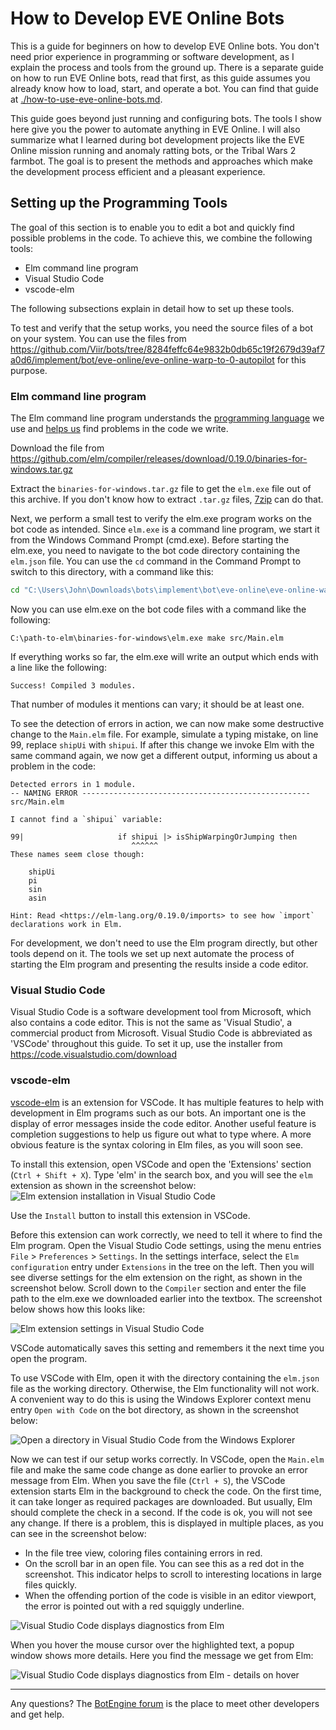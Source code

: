 # How to Develop EVE Online Bots

This is a guide for beginners on how to develop EVE Online bots. You don't need prior experience in programming or software development, as I explain the process and tools from the ground up.
There is a separate guide on how to run EVE Online bots, read that first, as this guide assumes you already know how to load, start, and operate a bot. You can find that guide at [./how-to-use-eve-online-bots.md](./how-to-use-eve-online-bots.md).

This guide goes beyond just running and configuring bots. The tools I show here give you the power to automate anything in EVE Online. I will also summarize what I learned during bot development projects like the EVE Online mission running and anomaly ratting bots, or the Tribal Wars 2 farmbot. The goal is to present the methods and approaches which make the development process efficient and a pleasant experience.

## Setting up the Programming Tools

The goal of this section is to enable you to edit a bot and quickly find possible problems in the code.
To achieve this, we combine the following tools:

+ Elm command line program
+ Visual Studio Code
+ vscode-elm

The following subsections explain in detail how to set up these tools.

To test and verify that the setup works, you need the source files of a bot on your system. You can use the files from https://github.com/Viir/bots/tree/8284feffc64e9832b0db65c19f2679d39af7a0d6/implement/bot/eve-online/eve-online-warp-to-0-autopilot for this purpose.

### Elm command line program

The Elm command line program understands the [programming language](https://elm-lang.org/blog/the-perfect-bug-report) we use and [helps us](https://elm-lang.org/blog/compilers-as-assistants) find problems in the code we write.

Download the file from https://github.com/elm/compiler/releases/download/0.19.0/binaries-for-windows.tar.gz

Extract the `binaries-for-windows.tar.gz` file to get the `elm.exe` file out of this archive. If you don't know how to extract `.tar.gz` files, [7zip](https://www.7-zip.org) can do that.

Next, we perform a small test to verify the elm.exe program works on the bot code as intended. Since `elm.exe` is a command line program, we start it from the Windows Command Prompt (cmd.exe).
Before starting the elm.exe, you need to navigate to the bot code directory containing the `elm.json` file. You can use the `cd` command in the Command Prompt to switch to this directory, with a command like this:
```cmd
cd "C:\Users\John\Downloads\bots\implement\bot\eve-online\eve-online-warp-to-0-autopilot"
```

Now you can use elm.exe on the bot code files with a command like the following:
```
C:\path-to-elm\binaries-for-windows\elm.exe make src/Main.elm
```
If everything works so far, the elm.exe will write an output which ends with a line like the following:
```
Success! Compiled 3 modules.
```
That number of modules it mentions can vary; it should be at least one.

To see the detection of errors in action, we can now make some destructive change to the `Main.elm` file. For example, simulate a typing mistake, on line 99, replace `shipUi` with `shipui`.
If after this change we invoke Elm with the same command again, we now get a different output, informing us about a problem in the code:
```
Detected errors in 1 module.
-- NAMING ERROR --------------------------------------------------- src/Main.elm

I cannot find a `shipui` variable:

99|                     if shipui |> isShipWarpingOrJumping then
                           ^^^^^^
These names seem close though:

    shipUi
    pi
    sin
    asin

Hint: Read <https://elm-lang.org/0.19.0/imports> to see how `import`
declarations work in Elm.
```

For development, we don't need to use the Elm program directly, but other tools depend on it. The tools we set up next automate the process of starting the Elm program and presenting the results inside a code editor.

### Visual Studio Code

Visual Studio Code is a software development tool from Microsoft, which also contains a code editor. This is not the same as 'Visual Studio', a commercial product from Microsoft. Visual Studio Code is abbreviated as 'VSCode' throughout this guide. To set it up, use the installer from https://code.visualstudio.com/download

### vscode-elm

[vscode-elm](https://marketplace.visualstudio.com/items?itemName=sbrink.elm) is an extension for VSCode. It has multiple features to help with development in Elm programs such as our bots. An important one is the display of error messages inside the code editor. Another useful feature is completion suggestions to help us figure out what to type where. A more obvious feature is the syntax coloring in Elm files, as you will soon see.

To install this extension, open VSCode and open the 'Extensions' section (`Ctrl + Shift + X`).
Type 'elm' in the search box, and you will see the `elm` extension as shown in the screenshot below:
![Elm extension installation in Visual Studio Code](./image/2019-05-16.vscode-elm-install-extension.png)

Use the `Install` button to install this extension in VSCode.

Before this extension can work correctly, we need to tell it where to find the Elm program. Open the Visual Studio Code settings, using the menu entries `File` > `Preferences` > `Settings`.
In the settings interface, select the `Elm configuration` entry under `Extensions` in the tree on the left. Then you will see diverse settings for the elm extension on the right, as shown in the screenshot below. Scroll down to the `Compiler` section and enter the file path to the elm.exe we downloaded earlier into the textbox. The screenshot below shows how this looks like:

![Elm extension settings in Visual Studio Code](./image/2019-05-16.vscode-elm-settings.png)

VSCode automatically saves this setting and remembers it the next time you open the program.

To use VSCode with Elm, open it with the directory containing the `elm.json` file as the working directory. Otherwise, the Elm functionality will not work.
A convenient way to do this is using the Windows Explorer context menu entry `Open with Code` on the bot directory, as shown in the screenshot below:

![Open a directory in Visual Studio Code from the Windows Explorer](./image/vscode-open-directory-from-explorer.png)

Now we can test if our setup works correctly. In VSCode, open the `Main.elm` file and make the same code change as done earlier to provoke an error message from Elm.
When you save the file (`Ctrl + S`), the VSCode extension starts Elm in the background to check the code. On the first time, it can take longer as required packages are downloaded. But usually, Elm should complete the check in a second. If the code is ok, you will not see any change. If there is a problem, this is displayed in multiple places, as you can see in the screenshot below:

+ In the file tree view, coloring files containing errors in red.
+ On the scroll bar in an open file. You can see this as a red dot in the screenshot. This indicator helps to scroll to interesting locations in large files quickly.
+ When the offending portion of the code is visible in an editor viewport, the error is pointed out with a red squiggly underline.

![Visual Studio Code displays diagnostics from Elm](./image/2019-05-16.vscode-elm-diagnostics-display.png)

When you hover the mouse cursor over the highlighted text, a popup window shows more details. Here you find the message we get from Elm:

![Visual Studio Code displays diagnostics from Elm - details on hover](./image/2019-05-16.vscode-elm-diagnostics-display-hover.png)

----

Any questions? The [BotEngine forum](https://forum.botengine.org) is the place to meet other developers and get help.
